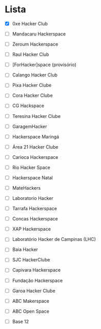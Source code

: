 
# Lista

- [x] 0xe Hacker Club
- [ ] Mandacaru Hackerspace
- [ ] Zeroum Hackerspace
- [ ] Raul Hacker Club
- [ ] [ForHacker]space (provisório)
- [ ] Calango Hacker Club
- [ ] Pixa Hacker Clube
- [ ] Cora Hacker Clube
- [ ] CG Hackspace
- [ ] Teresina Hacker Clube
- [ ] GaragemHacker
- [ ] Hackerspace Maringá
- [ ] Área 21 Hacker Clube
- [ ] Carioca Hackerspace
- [ ] Rio Hacker Space
- [ ] Hackerspace Natal
- [ ] MateHackers
- [ ] Laboratorio Hacker
- [ ] Tarrafa Hackerspace
- [ ] Concas Hackerspace
- [ ] XAP Hackerspace
- [ ] Laboratório Hacker de Campinas (LHC)
- [ ] Baia Hacker
- [ ] SJC HackerClube
- [ ] Capivara Hackerspace
- [ ] Fundação Hackerspace
- [ ] Garoa Hacker Clube
- [ ] ABC Makerspace
- [ ] ABC Open Space
- [ ] Base 12



